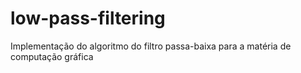 # low-pass-filtering
Implementação do algoritmo do filtro passa-baixa para a matéria de computação gráfica
